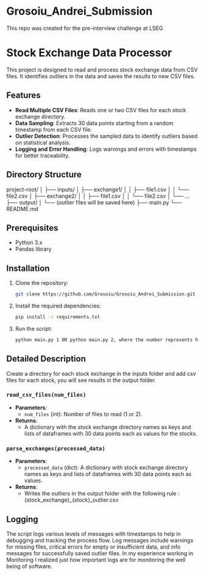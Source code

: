 # Grosoiu_Andrei_Submission
This repo was created for the pre-interview challenge at LSEG

# Stock Exchange Data Processor

This project is designed to read and process stock exchange data from CSV files. It identifies outliers in the data and saves the results to new CSV files.

## Features

- **Read Multiple CSV Files**: Reads one or two CSV files for each stock exchange directory.
- **Data Sampling**: Extracts 30 data points starting from a random timestamp from each CSV file.
- **Outlier Detection**: Processes the sampled data to identify outliers based on statistical analysis.
- **Logging and Error Handling**: Logs warnings and errors with timestamps for better traceability.

## Directory Structure

project-root/
│
├── inputs/
│ ├── exchange1/
│ │ ├── file1.csv
│ │ └── file2.csv
│ ├── exchange2/
│ │ ├── file1.csv
│ │ └── file2.csv
│ └── ...
├── output/
│ └── (outlier files will be saved here)
├── main.py
└── README.md


## Prerequisites

- Python 3.x
- Pandas library

## Installation

1. Clone the repository:
    ```bash
    git clone https://github.com/Grosoiu/Grosoiu_Andrei_Submission.git
    ```
2. Install the required dependencies:
    ```bash
    pip install -r requirements.txt
    ```
2. Run the script:
    ```bash
    python main.py 1 OR python main.py 2, where the number represents how many files should be processed per stock exchange.
    ```


## Detailed Description

Create a directory for each stock exchange in the inputs folder and add csv files for each stock, you will see results in the output folder.

### `read_csv_files(num_files)`

- **Parameters**: 
  - `num_files` (int): Number of files to read (1 or 2).
- **Returns**: 
  - A dictionary with the stock exchange directory names as keys and lists of dataframes with 30 data points each as values for the stocks.


### `parse_exchanges(processed_data)`

- **Parameters**: 
  - `processed_data` (dict): A dictionary with stock exchange directory names as keys and lists of dataframes with 30 data points each as values.
- **Returns**: 
  - Writes the outliers in the output folder with the following rule : {stock_exchange}_{stock}_outlier.csv


## Logging

The script logs various levels of messages with timestamps to help in debugging and tracking the process flow. Log messages include warnings for missing files, critical errors for empty or insufficient data, and info messages for successfully saved outlier files. In my experience working in Monitoring I realized just how important logs are for monitoring the well being of software.



